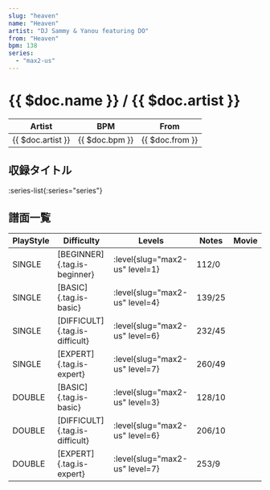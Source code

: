 ```yaml
---
slug: "heaven"
name: "Heaven"
artist: "DJ Sammy & Yanou featuring DO"
from: "Heaven"
bpm: 138
series:
  - "max2-us"
---
```


# {{ $doc.name }} / {{ $doc.artist }}

|Artist|BPM|From|
|------|---|----|
|{{ $doc.artist }}|{{ $doc.bpm }}|{{ $doc.from }}|

## 収録タイトル

:series-list{:series="series"}

## 譜面一覧

|PlayStyle|Difficulty|Levels|Notes|Movie|
|---------|----------|------|-----|-----|
|SINGLE|[BEGINNER]{.tag.is-beginner}|:level{slug="max2-us" level=1}|112/0||
|SINGLE|[BASIC]{.tag.is-basic}|:level{slug="max2-us" level=4}|139/25||
|SINGLE|[DIFFICULT]{.tag.is-difficult}|:level{slug="max2-us" level=6}|232/45||
|SINGLE|[EXPERT]{.tag.is-expert}|:level{slug="max2-us" level=7}|260/49||
|DOUBLE|[BASIC]{.tag.is-basic}|:level{slug="max2-us" level=3}|128/10||
|DOUBLE|[DIFFICULT]{.tag.is-difficult}|:level{slug="max2-us" level=6}|206/10||
|DOUBLE|[EXPERT]{.tag.is-expert}|:level{slug="max2-us" level=7}|253/9||
